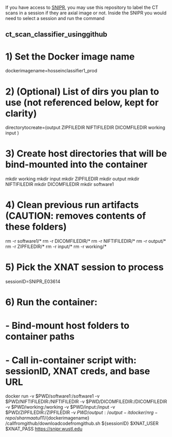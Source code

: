 If you have access to [SNIPR](https://snipr.wustl.edu/), you may use this repository to label the CT scans in a session if they are axial image or not.
Inside the SNIPR you would need to select a session and run the command 
## ct_scan_classifier_usinggithub
# 1) Set the Docker image name
dockerimagename=hosseinclassifier1_prod


# 2) (Optional) List of dirs you plan to use (not referenced below, kept for clarity)
directorytocreate=(output ZIPFILEDIR NIFTIFILEDIR DICOMFILEDIR working input )

# 3) Create host directories that will be bind-mounted into the container
mkdir working
mkdir input
mkdir ZIPFILEDIR
mkdir output
mkdir NIFTIFILEDIR
mkdir DICOMFILEDIR
mkdir software1

# 4) Clean previous run artifacts (CAUTION: removes contents of these folders)
rm -r software1/*
rm -r DICOMFILEDIR/*
rm -r NIFTIFILEDIR/*
rm -r output/*
rm -r ZIPFILEDIR/*
rm -r input/*
rm -r working/*

# 5) Pick the XNAT session to process
sessionID=SNIPR_E03614

# 6) Run the container:
#    - Bind-mount host folders to container paths
#    - Call in-container script with: sessionID, XNAT creds, and base URL
docker run -v $PWD/software1:/software1  -v $PWD/NIFTIFILEDIR:/NIFTIFILEDIR  -v $PWD/DICOMFILEDIR:/DICOMFILEDIR  -v $PWD/working:/working -v $PWD/input:/input -v $PWD/ZIPFILEDIR:/ZIPFILEDIR -v $PWD/output:/output  -it docker/nrg-repo/sharmaatul11/${dockerimagename}    /callfromgithub/downloadcodefromgithub.sh ${sessionID} $XNAT_USER $XNAT_PASS https://snipr.wustl.edu
